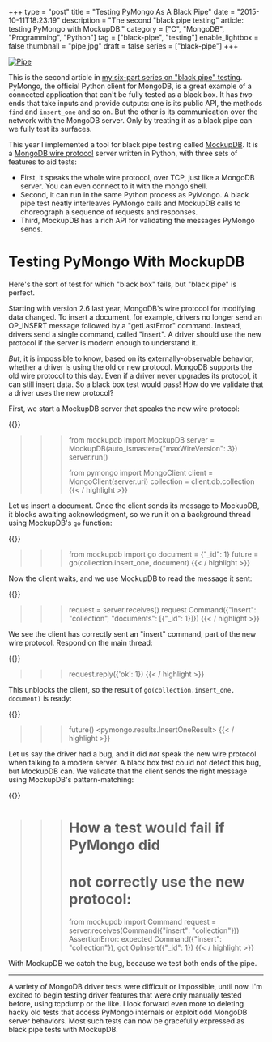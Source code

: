 +++
type = "post"
title = "Testing PyMongo As A Black Pipe"
date = "2015-10-11T18:23:19"
description = "The second \"black pipe testing\" article: testing PyMongo with MockupDB."
category = ["C", "MongoDB", "Programming", "Python"]
tag = ["black-pipe", "testing"]
enable_lightbox = false
thumbnail = "pipe.jpg"
draft = false
series = ["black-pipe"]
+++

<p><a href="https://www.flickr.com/photos/emptysquare/2227062653"><img alt="Pipe" src="pipe.jpg" style="display:block; margin-left:auto; margin-right:auto;" title="Pipe"/></a></p>
<p>This is the second article in <a href="/black-pipe-testing-series/">my six-part series on "black pipe" testing</a>. PyMongo, the official Python client for MongoDB, is a great example of a connected application that can't be fully tested as a black box. It has <em>two</em> ends that take inputs and provide outputs: one is its public API, the methods <code>find</code> and <code>insert_one</code> and so on. But the other is its communication over the network with the MongoDB server. Only by treating it as a black pipe can we fully test its surfaces.</p>
<p>This year I implemented a tool for black pipe testing called
<a href="http://mockupdb.readthedocs.org/">MockupDB</a>. It is a <a href="http://docs.mongodb.org/meta-driver/latest/legacy/mongodb-wire-protocol/">MongoDB wire protocol</a> server written in Python, with three
sets of features to aid tests:</p>
<ul>
<li>First, it speaks the whole wire protocol,
over TCP, just like a MongoDB server. You can even connect to it with the mongo shell.</li>
<li>Second, 
it can run in the same Python process as PyMongo. A black pipe test neatly interleaves
PyMongo calls and MockupDB calls to choreograph a sequence of requests and responses.</li>
<li>Third, MockupDB has a rich API for validating the messages PyMongo sends.</li>
</ul>
<h1 id="testing-pymongo-with-mockupdb">Testing PyMongo With MockupDB</h1>
<p>Here's the sort of test for which "black box" fails, but "black pipe" is perfect.</p>
<p>Starting with version 2.6 last year, MongoDB's wire protocol for modifying data changed. To insert a document, for example, drivers no longer send an OP_INSERT message followed by a "getLastError" command. Instead, drivers send a single command, called "insert". A driver should use the new protocol if the server is modern enough to understand it.</p>
<p><em>But</em>, it is impossible to know, based on its externally-observable behavior, whether a driver is using the old or new protocol. MongoDB supports the old wire protocol to this day. Even if a driver never upgrades its protocol, it can still insert data. So a black box test would pass! How do we validate that a driver uses the new protocol?</p>
<p>First, we start a MockupDB server that speaks the new wire protocol:</p>

{{<highlight python3>}}
>>> from mockupdb import MockupDB
>>> server = MockupDB(auto_ismaster={"maxWireVersion": 3})
>>> server.run()
>>> 
>>> from pymongo import MongoClient
>>> client = MongoClient(server.uri)
>>> collection = client.db.collection
{{< / highlight >}}

<p>Let us insert a document. Once the client sends its message to MockupDB, it blocks awaiting acknowledgment, so we run it on a background thread using MockupDB's <code>go</code> function:</p>

{{<highlight python3>}}
>>> from mockupdb import go
>>> document = {"_id": 1}
>>> future = go(collection.insert_one, document)
{{< / highlight >}}

<p>Now the client waits, and we use MockupDB to read the message it sent:</p>

{{<highlight python3>}}
>>> request = server.receives()
>>> request
Command({"insert": "collection", "documents": [{"_id": 1}]})
{{< / highlight >}}

<p>We see the client has correctly sent an "insert" command, part of the new wire protocol. Respond on the main thread:</p>

{{<highlight python3>}}
>>> request.reply({'ok': 1})
{{< / highlight >}}

<p>This unblocks the client, so the result of <code>go(collection.insert_one, document)</code> is ready:</p>

{{<highlight python3>}}
>>> future()
<pymongo.results.InsertOneResult>
{{< / highlight >}}

<p>Let us say the driver had a bug, and it did <em>not</em> speak the new wire protocol when talking to a modern server. A black box test could not detect this bug, but MockupDB can. We validate that the client sends the right message using MockupDB's pattern-matching:</p>

{{<highlight python3>}}
>>> # How a test would fail if PyMongo did
>>> # not correctly use the new protocol:
>>>
>>> from mockupdb import Command
>>> request = server.receives(Command({"insert": "collection"}))
AssertionError:
expected Command({"insert": "collection"}), got OpInsert({"_id": 1})
{{< / highlight >}}

<p>With MockupDB we catch the bug, because we test both ends of the pipe.</p>
<hr/>
<p>A variety of MongoDB driver tests were difficult or impossible, until now. I'm excited to begin testing driver features that were only manually tested before, using tcpdump or the like. I look forward even more to deleting hacky old tests that access PyMongo internals or exploit odd MongoDB server behaviors. Most such tests can now be gracefully expressed as black pipe tests with MockupDB.</p>
